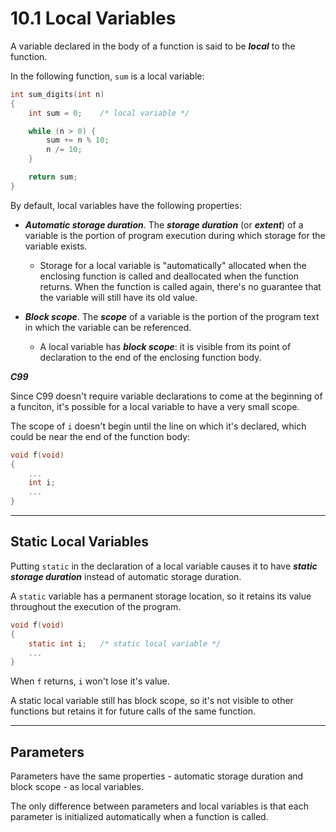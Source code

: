 # 10.1 Local Variables

A variable declared in the body of a function is said to be ***local*** to the function.

In the following function, `sum` is a local variable:

```c
int sum_digits(int n)
{
    int sum = 0;    /* local variable */

    while (n > 0) {
        sum += n % 10;
        n /= 10;
    }

    return sum;
}
```

By default, local variables have the following properties:

- ***Automatic storage duration***. The ***storage duration*** (or ***extent***) of a variable is the portion of program execution during which storage for the variable exists.
  - Storage for a local variable is "automatically" allocated when the enclosing function is called and deallocated when the function returns. When the function is called again, there's no guarantee that the variable will still have its old value.

- ***Block scope***. The ***scope*** of a variable is the portion of the program text in which the variable can be referenced.
  - A local variable has ***block scope***: it is visible from its point of declaration to the end of the enclosing function body.

***C99***

Since C99 doesn't require variable declarations to come at the beginning of a funciton, it's possible for a local variable to have a very small scope.

The scope of `i` doesn't begin until the line on which it's declared, which could be near the end of the function body:

```c
void f(void)
{
    ...
    int i;
    ...
}
```

---

## Static Local Variables

Putting `static` in the declaration of a local variable causes it to have ***static storage duration*** instead of automatic storage duration.

A `static` variable has a permanent storage location, so it retains its value throughout the execution of the program.

```c
void f(void)
{
    static int i;   /* static local variable */
    ...
}
```

When `f` returns, `i` won't lose it's value.

A static local variable still has block scope, so it's not visible to other functions but retains it for future calls of the same function.

---

## Parameters

Parameters have the same properties - automatic storage duration and block scope - as local variables.

The only difference between parameters and local variables is that each parameter is initialized automatically when a function is called.
